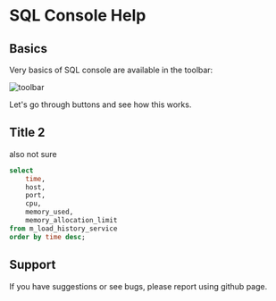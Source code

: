 # SQL Console Help

## Basics
Very basics of SQL console are available in the toolbar:

![toolbar](https://www.rybafish.net/sql_01_toolbar.png)

Let's go through buttons and see how this works.



## Title 2
also not sure

```SQL
select 
    time, 
    host, 
    port,
    cpu, 
    memory_used,
    memory_allocation_limit
from m_load_history_service
order by time desc;
```

## Support
If you have suggestions or see bugs, please report using github page.

